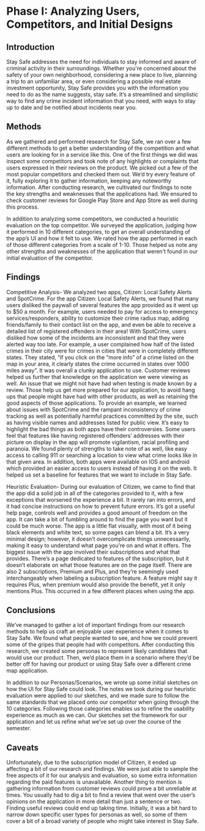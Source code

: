 # Phase I: Analyzing Users, Competitors, and Initial Designs
 
## Introduction
 
Stay Safe addresses the need for individuals to stay informed and aware of criminal activity in their surroundings. Whether you're concerned about the safety of your own neighborhood, considering a new place to live, planning a trip to an unfamiliar area, or even considering a possible real estate investment opportunity, Stay Safe provides you with the information you need to do as the name suggests, stay safe. It’s a streamlined and simplistic way to find any crime incident information that you need, with ways to stay up to date and be notified about incidents near you.  
 
## Methods
 
As we gathered and performed research for Stay Safe, we ran over a few different methods to get a better understanding of the competition and what users are looking for in a service like this. One of the first things we did was inspect some competitors and took note of any highlights or complaints that users expressed in their reviews on the product. We picked out a few of the most popular competitors and checked them out. We’d try every feature of it, fully exploring it to gather information, keeping any noteworthy information. After conducting research, we cultivated our findings to note the key strengths and weaknesses that the applications had. We ensured to check customer reviews for Google Play Store and App Store as well during this process.
 
In addition to analyzing some competitors, we conducted a heuristic evaluation on the top competitor. We surveyed the application, judging how it performed in 10 different categories, to get an overall understanding of the app’s UI and how it felt to use. We rated how the app performed in each of those different categories from a scale of 1-10. Those helped us note any other strengths and weaknesses of the application that weren’t found in our initial evaluation of the competitor.
 
## Findings
 
Competitive Analysis- We analyzed two apps, Citizen: Local Safety Alerts and SpotCrime. For the app Citizen: Local Safety Alerts, we found that many users disliked the paywall of several features the app provided as it went up to $50 a month.  For example, users needed to pay for access to emergency services/responders, ability to customize their crime radius map, adding friends/family to their contact list on the app, and even be able to receive a detailed list of registered offenders in their area! With SpotCrime, users disliked how some of the incidents are inconsistent and that they were alerted way too late. For example, a user complained how half of the listed crimes in their city were for crimes in cities that were in completely different states. They stated, “if you click on the “more info” of a crime listed on the map in your area, it clearly states the crime occurred in states over 1000 miles away”.  It was overall a clunky application to use. Customer reviews helped us further that knowledge on the application we were viewing as well. An issue that we might not have had when testing is made known by a review. Those help us get more prepared for our application, to avoid hang ups that people might have had with other products, as well as retaining the good aspects of those applications. To provide an example, we learned about issues with SpotCrime and the rampant inconsistency of crime tracking as well as potentially harmful practices committed by the site, such as having visible names and addresses listed for public view. It’s easy to highlight the bad things as both apps have their controversies. Some users feel that features like having registered offenders’ addresses with their picture on display in the app will promote vigilantism, racial profiling and paranoia. We found plenty of strengths to take note of as well, like easy access to calling 911 or searching a location to view what crime looks like in that given area. In addition, both apps were available on IOS and android which provided an easier access to users instead of having it on the web. It helped us set a baseline for features that we want to include in Stay Safe.

 Heuristic Evaluation- During our evaluation of Citizen, we came to find that the app did a solid job in all of the categories provided to it, with a few exceptions that worsened the experience a bit. It rarely ran into errors, and it had concise instructions on how to prevent future errors. It’s got a useful help page, controls well and provides a good amount of freedom on the app. It can take a bit of fumbling around to find the page you want but it could be much worse. The app is a little flat visually, with most of it being black elements and white text, so some pages can blend a bit. It’s a very minimal design; however, it doesn’t overcomplicate things unnecessarily, making it easy to understand what page you’re on and what it offers. The biggest issue with the app involved their subscriptions and what that provides. There’s a page dedicated to features of the subscription, but it doesn’t elaborate on what those features are on the page itself. There are also 2 subscriptions, Premium and Plus, and they’re seemingly used interchangeably when labeling a subscription feature. A feature might say it requires Plus, when premium would also provide the benefit, yet it only mentions Plus. This occurred in a few different places when using the app. 
 
## Conclusions
 
We’ve managed to gather a lot of important findings from our research methods to help us craft an enjoyable user experience when it comes to Stay Safe. We found what people wanted to see, and how we could prevent some of the gripes that people had with competitors. After conducting this research, we created some personas to represent likely candidates that would use our product. Then, we’d place them in a scenario where they’d be better off for having our product or using Stay Safe over a different crime map application. 
 
In addition to our Personas/Scenarios, we wrote up some initial sketches on how the UI for Stay Safe could look. The notes we took during our heuristic evaluation were applied to our sketches, and we made sure to follow the same standards that we placed onto our competitor when going through the 10 categories. Following those categories enables us to refine the usability experience as much as we can. Our sketches set the framework for our application and let us refine what we’ve set up over the course of the semester.
 
## Caveats
 
Unfortunately, due to the subscription model of Citizen, it ended up affecting a bit of our research and findings. We were just able to sample the free aspects of it for our analysis and evaluation, so some extra information regarding the paid features is unavailable. Another thing to mention is gathering information from customer reviews could prove a bit unreliable at times. You usually had to dig a bit to find a review that went over the user’s opinions on the application in more detail than just a sentence or two. Finding useful reviews could end up taking time. Initially, it was a bit hard to narrow down specific user types for personas as well, so some of them cover a bit of a broad variety of people who might take interest in Stay Safe.
 
